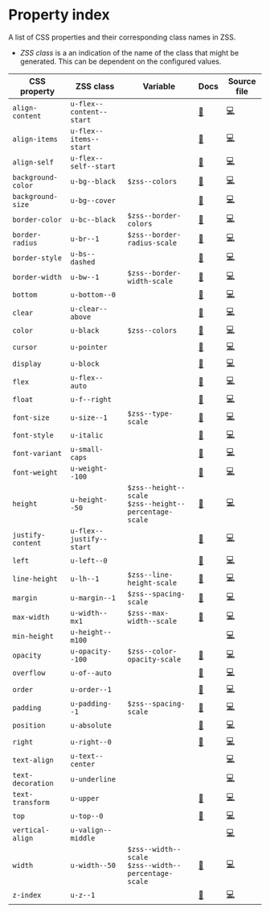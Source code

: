 # Property index

A list of CSS properties and their corresponding class names in ZSS.

* _ZSS class_ is a an indication of the name of the class that might be generated. This can be dependent on the configured values.

CSS property | ZSS class  | Variable | Docs | Source file
------------ | ---------- | -------- | ------------ | ----------
`align-content` | `u-flex--content--start` | | [📜](layout/flex.md) | [💻](../src/utilities/_flex.scss)
`align-items` | `u-flex--items--start` | | [📜](layout/flex.md) | [💻](../src/utilities/_flex.scss)
`align-self` | `u-flex--self--start` | | [📜](layout/flex.md) | [💻](../src/utilities/_flex.scss)
`background-color` | `u-bg--black` | `$zss--colors` | [📜](theming/colors.md) | [💻](../src/utilities/_background-color.scss)
`background-size` | `u-bg--cover` | | [📜](theming/backgrounds.md) | [💻](../src/utilities/_background-size.scss)
`border-color` | `u-bc--black` | `$zss--border-colors` | [📜](theming/borders.md) | [💻](../src/utilities/_border-color.scss)
`border-radius` | `u-br--1` | `$zss--border-radius-scale` | [📜](theming/borders.md)  | [💻](../src/utilities/_border-radius.scss)
`border-style` | `u-bs--dashed` | | [📜](theming/borders.md)  | [💻](../src/utilities/_border-style.scss)
`border-width` | `u-bw--1` | `$zss--border-width-scale` | [📜](theming/borders.md)  | [💻](../src/utilities/_border-width.scss)
`bottom` | `u-bottom--0` | | [📜](layout/position.md) | [💻](../src/utilities/_position.scss)
`clear` | `u-clear--above` | | [📜](layout/clear.md) | [💻](../src/utilities/_clear.scss)
`color` | `u-black` | `$zss--colors` | [📜](theming/colors.md) | [💻](../src/utilities/_color.scss)
`cursor` | `u-pointer` | | [📜](theming/cursor.md) | [💻](../src/utilities/_cursor.scss)
`display` | `u-block` | | [📜](layout/display.md) | [💻](../src/utilities/_display.scss)
`flex` | `u-flex--auto` | | [📜](layout/flex.md) | [💻](../src/utilities/_flex.scss)
`float` | `u-f--right` | | [📜](layout/float.md)  | [💻](../src/utilities/_float.scss)
`font-size` | `u-size--1` | `$zss--type-scale` | [📜](typography/fonts.md) | [💻](../src/utilities/_font-size.scss)
`font-style` | `u-italic` | | [📜](typography/fonts.md) | [💻](../src/utilities/_font-style.scss)
`font-variant` | `u-small-caps` | | [📜](typography/fonts.md) | [💻](../src/utilities/_font-variant.scss)
`font-weight` | `u-weight--100` | | [📜](typography/fonts.md) | [💻](../src/utilities/_font-weight.scss)
`height` | `u-height--50` | `$zss--height--scale`<br>`$zss--height--percentage-scale` | [📜](layout/height.md) | [💻](../src/utilities/_font-weight.scss)
`justify-content` | `u-flex--justify--start` | | [📜](layout/flex.md) | [💻](../src/utilities/_flex.scss)
`left` | `u-left--0` | | [📜](layout/position.md) | [💻](../src/utilities/_position.scss)
`line-height` | `u-lh--1` | `$zss--line-height-scale` | [📜](typography/line-height.md) | [💻](../src/utilities/_line-height.scss)
`margin` | `u-margin--1` | `$zss--spacing-scale` | [📜](layout/margin.md) | [💻](../src/utilities/_margin.scss)
`max-width` | `u-width--mx1` | `$zss--max-width--scale` | [📜](layout/max-width.md) | [💻](../src/utilities/_max-width.scss)
`min-height` | `u-height--m100` | | | [💻](../src/utilities/_min-height.scss)
`opacity` | `u-opacity--100` | `$zss--color-opacity-scale` | [📜](theming/opacity.md) | [💻](../src/utilities/_opacity.scss)
`overflow` | `u-of--auto` | | [📜](layout/overflow.md) | [💻](../src/utilities/_overflow.scss)
`order` | `u-order--1` | | [📜](layout/flex.md) | [💻](../src/utilities/_flex.scss)
`padding` | `u-padding--1` | `$zss--spacing-scale` | [📜](layout/padding.md) | [💻](../src/utilities/_padding.scss)
`position` | `u-absolute` | | [📜](layout/position.md) | [💻](../src/utilities/_position.scss)
`right` | `u-right--0` | | [📜](layout/position.md) | [💻](../src/utilities/_position.scss)
`text-align` | `u-text--center` | | | [💻](../src/utilities/_text-align.scss)
`text-decoration` | `u-underline` | | | [💻](../src/utilities/_text-decoration.scss)
`text-transform` | `u-upper` | | [📜](typography/text-transform.md) | [💻](../src/utilities/_text-transform.scss)
`top` | `u-top--0` | | [📜](layout/position.md) | [💻](../src/utilities/_position.scss)
`vertical-align` | `u-valign--middle` | | | [💻](../src/utilities/_vertical-align.scss)
`width` | `u-width--50` | `$zss--width--scale`<br>`$zss--width--percentage-scale` | [📜](layout/width.md) | [💻](../src/utilities/_width.scss)
`z-index` | `u-z--1` | | [📜](layout/z-index.md) | [💻](../src/utilities/_z-index.scss)
